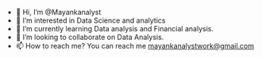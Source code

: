 - 👋 Hi, I’m @Mayankanalyst
- 👀 I’m interested in Data Science and analytics
- 🌱 I’m currently learning Data analysis and Financial analysis.
- 💞️ I’m looking to collaborate on Data Analysis.
- 📫 How to reach me? You can reach me mayankanalystwork@gmail.com

<!---
Mayankanalyst/Mayankanalyst is a ✨ special ✨ repository because its `README.md` (this file) appears on your GitHub profile.
You can click the Preview link to take a look at your changes.
--->
